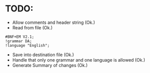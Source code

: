 # TODO:

- Allow comments and header string (Ok.)
- Read from file (Ok.)

```
#BNF+EM V2.1;
!grammar DA;
!language "English";
```

- Save into destination file (Ok.)
- Handle that only one grammar and one language is allowed (Ok.)
- Generate Summary of changes (Ok.)
